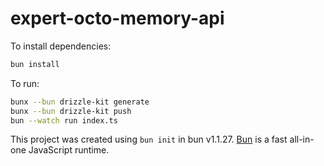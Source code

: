 # expert-octo-memory-api

To install dependencies:

```bash
bun install
```

To run:

```bash
bunx --bun drizzle-kit generate
bunx --bun drizzle-kit push
bun --watch run index.ts
```

This project was created using `bun init` in bun v1.1.27. [Bun](https://bun.sh) is a fast all-in-one JavaScript runtime.
